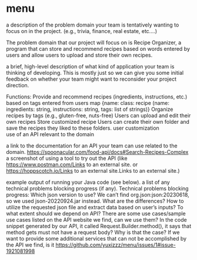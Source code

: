 # menu
a description of the problem domain your team is tentatively wanting to focus on in the project. (e.g., trivia, finance, real estate, etc.…) 
 
The problem domain that our project will focus on is Recipe Organizer, a program that can store and recommend recipes based on words entered by users and allow users to upload and store their own recipes. 
 
a brief, high-level description of what kind of application your team is thinking of developing. 
This is mostly just so we can give you some initial feedback on whether your team might want to reconsider your project direction. 
 
Functions: 
Provide and recommend recipes (ingredients, instructions, etc.)  based on tags entered from users 
map {name: class: recipe (name: ingredients: string, instructions: string, tags: list of strings)} 
Organize recipes by tags (e.g., gluten-free, nuts-free) 
Users can upload and edit their own recipes 
Store customized recipe 
Users can create their own folder and save the recipes they liked to these folders. 
user customization  
use of an API relevant to the domain 
 
a link to the documentation for an API your team can use related to the domain. 
https://spoonacular.com/food-api/docs#Search-Recipes-Complex 
a screenshot of using a tool to try out the API (like https://www.postman.com/Links to an external site. or https://hoppscotch.io/Links to an external site.Links to an external site.) 
 
example output of running your Java code (see below). 
a list of any technical problems blocking progress (if any). 
Technical problems blocking progress: 
Which json version to use? We can’t find org.json:json:20230618, so we used json-20220924.jar instead. What are the differences? 
How to utilize the requested json file and extract data based on user’s inputs? 
To what extent should we depend on API? There are some use cases/sample use cases listed on the API website we find, can we use them? 
In the code snippet generated by our API, it called Request.Builder.method(), it says that method gets must not have a request body? Why is that the case? 
If we want to provide some additional services that can not be accomplished by the API we find, is it
https://github.com/yuxizzz/menu/issues/1#issue-1921081998
